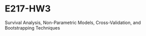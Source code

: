 # E217-HW3
Survival Analysis, Non-Parametric Models, Cross-Validation, and Bootstrapping Techniques
